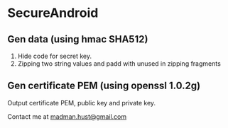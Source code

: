# SecureAndroid

## Gen data (using hmac SHA512)
1. Hide code for secret key.
2. Zipping two string values and padd with unused in zipping fragments
## Gen certificate PEM (using openssl 1.0.2g)
 Output certificate PEM, public key and private key.

 Contact me at madman.hust@gmail.com